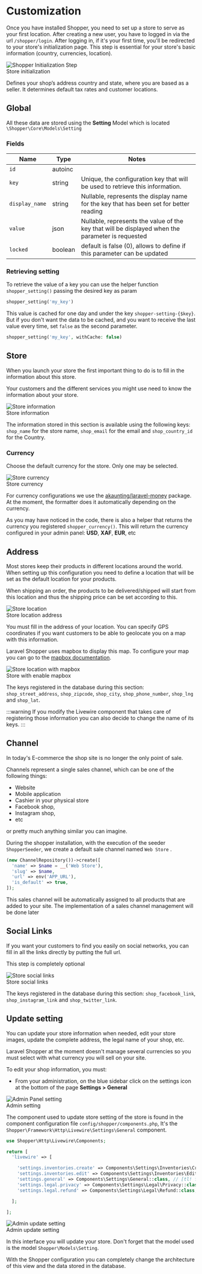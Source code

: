 # Customization

Once you have installed Shopper, you need to set up a store to serve as your first location. After creating a new user, you have to logged in via the url `/shopper/login`.
After logging in, if it's your first time, you'll be redirected to your store's initialization page. This step is essential for your store's basic information (country, currencies, location).

<div class="screenshot">
  <img src="/img/screenshots/{{version}}/initialization.png" alt="Shopper Initialization Step">
  <div class="caption">Store initialization</div>
</div>

Defines your shop’s address country and state, where you are based as a seller. It determines default tax rates and customer locations.

## Global
All these data are stored using the **Setting** Model which is located `\Shopper\Core\Models\Setting`

### Fields

| Name        | Type      | Notes |
|--------------|-----------|------------|
| `id`  | autoinc   |       |
| `key` | string    | Unique, the configuration key that will be used to retrieve this information. |
| `display_name` | string    | Nullable, represents the display name for the key that has been set for better reading|
| `value` | json      | Nullable, represents the value of the key that will be displayed when the parameter is requested |
| `locked`  | boolean   | default is false (0), allows to define if this parameter can be updated |

### Retrieving setting
To retrieve the value of a key you can use the helper function `shopper_setting()` passing the desired key as param

```php
shopper_setting('my_key')
```

This value is cached for one day and under the key `shopper-setting-{$key}`. But if you don't want the data to be cached, and you want to receive the last value every time, set `false` as the second parameter.

```php
shopper_setting('my_key', withCache: false)
```

## Store
When you launch your store the first important thing to do is to fill in the information about this store.

Your customers and the different services you might use need to know the information about your store.

<div class="screenshot">
  <img src="/img/screenshots/{{version}}/store-information.png" alt="Store information">
  <div class="caption">Store information</div>
</div>

The information stored in this section is available using the following keys: `shop_name` for the store name, `shop_email` for the email and `shop_country_id` for the Country.

### Currency
Choose the default currency for the store. Only one may be selected.

<div class="screenshot">
  <img src="/img/screenshots/{{version}}/store-currency.png" alt="Store currency">
  <div class="caption">Store currency</div>
</div>

For currency configurations we use the [akaunting/laravel-money](https://github.com/akaunting/laravel-money) package. At the moment, the formatter does it automatically depending on the currency.

As you may have noticed in the code, there is also a helper that returns the currency you registered `shopper_currency()`. This will return the currency configured in your admin panel: **USD**, **XAF**, **EUR**, etc

## Address
Most stores keep their products in different locations around the world. When setting up this configuration you need to define a location that will be set as the default location for your products.

When shipping an order, the products to be delivered/shipped will start from this location and thus the shipping price can be set according to this.

<div class="screenshot">
  <img src="/img/screenshots/{{version}}/customization-map-off.png" alt="Store location">
  <div class="caption">Store location address</div>
</div>

You must fill in the address of your location. You can specify GPS coordinates if you want customers to be able to geolocate you on a map with this information.

Laravel Shopper uses mapbox to display this map. To configure your map you can go to the [mapbox documentation](https://docs.mapbox.com/mapbox-gl-js/api/).

<div class="screenshot">
  <img src="/img/screenshots/{{version}}/customization-map.png" alt="Store location with mapbox">
  <div class="caption">Store with enable mapbox</div>
</div>

The keys registered in the database during this section: `shop_street_address`, `shop_zipcode`, `shop_city`, `shop_phone_number`, `shop_lng` and `shop_lat`.

:::warning
If you modify the Livewire component that takes care of registering those information you can also decide to change the name of its keys.
:::

## Channel
In today's E-commerce the shop site is no longer the only point of sale.

Channels represent a single sales channel, which can be one of the following things:

- Website
- Mobile application
- Cashier in your physical store
- Facebook shop,
- Instagram shop,
- etc

or pretty much anything similar you can imagine.

During the shopper installation, with the execution of the seeder `ShopperSeeder`, we create a default sale channel named `Web Store` .

```php
(new ChannelRepository())->create([
  'name' => $name = __('Web Store'),
  'slug' => $name,
  'url' => env('APP_URL'),
  'is_default' => true,
]);
```

This sales channel will be automatically assigned to all products that are added to your site. The implementation of a sales channel management will be done later

## Social Links
If you want your customers to find you easily on social networks, you can fill in all the links directly by putting the full url.

This step is completely optional

<div class="screenshot">
  <img src="/img/screenshots/{{version}}/customization-social-media.png" alt="Store social links">
  <div class="caption">Store social links</div>
</div>

The keys registered in the database during this section: `shop_facebook_link`, `shop_instagram_link` and `shop_twitter_link`.

## Update setting
You can update your store information when needed, edit your store images, update the complete address, the legal name of your shop, etc.

Laravel Shopper at the moment doesn't manage several currencies so you must select with what currency you will sell on your site.

To edit your shop information, you must:

- From your administration, on the blue sidebar click on the settings icon at the bottom of the page **Settings > General**

<div class="screenshot">
  <img src="/img/screenshots/{{version}}/setting.jpg" alt="Admin Panel setting">
  <div class="caption">Admin setting</div>
</div>

The component used to update store setting of the store is found in the component configuration file `config/shopper/components.php`, It's the `Shopper\Framework\Http\Livewire\Settings\General` component.

```php
use Shopper\Http\Livewire\Components;

return [
  'livewire' => [

    'settings.inventories.create' => Components\Settings\Inventories\Create::class,
    'settings.inventories.edit' => Components\Settings\Inventories\Edit::class,
    'settings.general' => Components\Settings\General::class, // [tl! focus]
    'settings.legal.privacy' => Components\Settings\Legal\Privacy::class,
    'settings.legal.refund' => Components\Settings\Legal\Refund::class,

  ];

];
```

<div class="screenshot">
  <img src="/img/screenshots/{{version}}/store-setting-update.png" alt="Admin update setting">
  <div class="caption">Admin update setting</div>
</div>

In this interface you will update your store. Don't forget that the model used is the model `Shopper\Models\Setting`. 

With the Shopper configuration you can completely change the architecture of this view and the data stored in the database.
